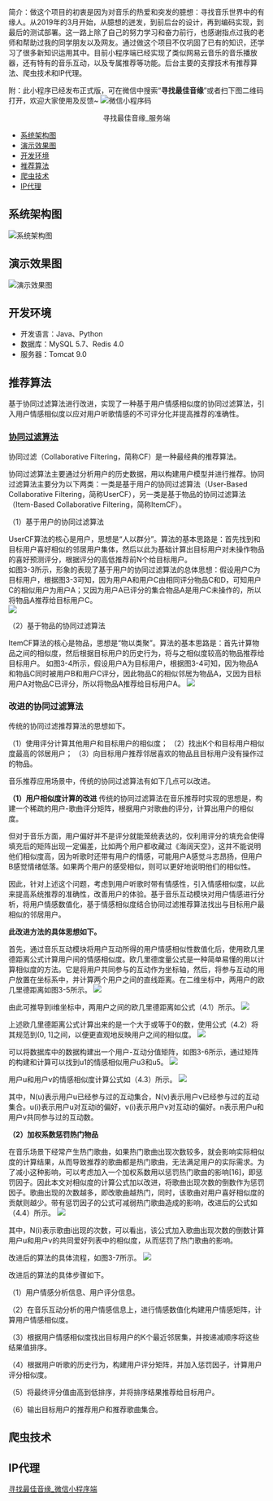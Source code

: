 简介：做这个项目的初衷是因为对音乐的热爱和突发的臆想：寻找音乐世界中的有缘人。从2019年的3月开始，从臆想的迸发，到前后台的设计，再到编码实现，到最后的测试部署。这一路上除了自己的努力学习和奋力前行，也感谢指点过我的老师和帮助过我的同学朋友以及网友。通过做这个项目不仅巩固了已有的知识，还学习了很多新知识运用其中。目前小程序端已经实现了类似网易云音乐的音乐播放器，还有特有的音乐互动，以及专属推荐等功能。后台主要的支撑技术有推荐算法、爬虫技术和IP代理。

附：此小程序已经发布正式版，可在微信中搜索“**寻找最佳音缘**”或者扫下图二维码打开，欢迎大家使用及反馈~
![微信小程序码](pics/weappcode.jpg)

<center>寻找最佳音缘_服务端</center>

* [系统架构图](#系统架构图)
* [演示效果图](#演示效果图)
* [开发环境](#开发环境)
* [推荐算法](#推荐算法)
* [爬虫技术](#爬虫技术)
* [IP代理](#IP代理)

## 系统架构图
![系统架构图](pics/系统架构图.png)

## 演示效果图
![演示效果图](pics/demo.gif)

## 开发环境
* 开发语言：Java、Python
* 数据库：MySQL 5.7、Redis 4.0
* 服务器：Tomcat 9.0

## 推荐算法
基于协同过滤算法进行改进，实现了一种基于用户情感相似度的协同过滤算法，引入用户情感相似度以应对用户听歌情感的不可评分化并提高推荐的准确性。

### [协同过滤算法](https://baike.baidu.com/item/协同过滤/)
协同过滤（Collaborative Filtering，简称CF）是一种最经典的推荐算法。

协同过滤算法主要通过分析用户的历史数据，用以构建用户模型并进行推荐。协同过滤算法主要分为以下两类：一类是基于用户的协同过滤算法（User-Based Collaborative Filtering，简称UserCF），另一类是基于物品的协同过滤算法（Item-Based Collaborative Filtering，简称ItemCF）。

（1）基于用户的协同过滤算法

UserCF算法的核心是用户，思想是“人以群分”。算法的基本思路是：首先找到和目标用户喜好相似的邻居用户集体，然后以此为基础计算出目标用户对未操作物品的喜好预测评分，根据评分的高低推荐前N个给目标用户。  
如图3-3所示，形象的表现了基于用户的协同过滤算法的总体思想：假设用户C为目标用户，根据图3-3可知，因为用户A和用户C由相同评分物品C和D，可知用户C的相似用户为用户A；又因为用户A已评分的集合物品A是用户C未操作的，所以将物品A推荐给目标用户C。  
![](pics/基于用户的协同过滤算法原理图.png)

（2）基于物品的协同过滤算法

ItemCF算法的核心是物品，思想是“物以类聚”。算法的基本思路是：首先计算物品之间的相似度，然后根据目标用户的历史行为，将与之相似度较高的物品推荐给目标用户。
如图3-4所示，假设用户A为目标用户，根据图3-4可知，因为物品A和物品C同时被用户B和用户C评分，因此物品C的相似邻居为物品A，又因为目标用户A对物品C已评分，所以将物品A推荐给目标用户A。
![](pics/基于物品的协同过滤算法原理图.png)

### 改进的协同过滤算法

传统的协同过滤推荐算法的思想如下。

（1）使用评分计算其他用户和目标用户的相似度；
（2）找出K个和目标用户相似度最高的邻居用户； 
（3）向目标用户推荐邻居喜欢的物品且目标用户没有操作过的物品。

音乐推荐应用场景中，传统的协同过滤算法有如下几点可以改进。

**（1）用户相似度计算的改进**
传统的协同过滤算法在音乐推荐时实现的思想是，构建一个稀疏的用户-歌曲评分矩阵，根据用户对歌曲的评分，计算出用户的相似度。

但对于音乐方面，用户偏好并不是评分就能笼统表达的，仅利用评分的填充会使得填充后的矩阵出现一定偏差，比如两个用户都收藏过《海阔天空》，这并不能说明他们相似度高，因为听歌时还带有用户的情感，可能用户A感觉斗志昂扬，但用户B感觉情绪低落。如果两个用户的感受相似，则可以更好地说明他们的相似性。

因此，针对上述这个问题，考虑到用户听歌时带有情感性，引入情感相似度，以此来提高系统推荐的准确性，改善用户的体验。基于音乐互动模块对用户情感进行分析，将用户情感数值化，基于情感相似度结合协同过滤推荐算法找出与目标用户最相似的邻居用户。

**此改进方法的具体思想如下。**

首先，通过音乐互动模块将用户互动所得的用户情感相似性数值化后，使用欧几里德距离公式计算用户间的情感相似度。欧几里德度量公式是一种简单易懂的用以计算相似度的方法。它是将用户共同参与的互动作为坐标轴，然后，将参与互动的用户放置在坐标系中，并计算两个用户之间的直线距离。在二维坐标中，两用户的欧几里德距离如图3-5所示。
![](pics/欧几里德距离.jpg)

由此可推导到i维坐标中，两用户之间的欧几里德距离如公式（4.1）所示。
![](pics/fun1.jpg)

上述欧几里德距离公式计算出来的是一个大于或等于0的数，使用公式（4.2）将其规范到(0, 1]之间，以便更直观地反映用户之间的相似度。
![](pics/fun2.jpg)

可以将数据库中的数据构建出一个用户-互动分值矩阵，如图3-6所示，通过矩阵的构建和计算可以找到u1的情感相似用户u3和u5。
![](pics/matrix.png)

用户u和用户v的情感相似度计算公式如（4.3）所示。
![](pics/fun3.png)

其中，N(u)表示用户u已经参与过的互动集合，N(v)表示用户v已经参与过的互动集合。u(i)表示用户u对互动i的偏好，v(i)表示用户v对互动i的偏好。n表示用户u和用户v共同参与过的互动数。

**（2）加权系数惩罚热门物品**

在音乐场景下经常产生热门歌曲，如果热门歌曲出现次数较多，就会影响实际相似度的计算结果，从而导致推荐的歌曲都是热门歌曲，无法满足用户的实际需求。为了减小这种影响，可以考虑加入一个加权系数用以惩罚热门歌曲的影响[16]，即惩罚因子。因此本文对相似度的计算公式加以改进，将歌曲出现次数的倒数作为惩罚因子。歌曲出现的次数越多，即改歌曲越热门，同时，该歌曲对用户喜好相似度的贡献则越少。带有惩罚因子的公式可减弱热门歌曲造成的影响，改进后的公式如（4.4）所示。
![](pics/fun4.png)

其中，N(i)表示歌曲i出现的次数，可以看出，该公式加入歌曲出现次数的倒数计算用户u和用户v的共同爱好列表中的相似度，从而惩罚了热门歌曲的影响。

改进后的算法的具体流程，如图3-7所示。
![](pics/算法活动图.png)

改进后的算法的具体步骤如下。

（1）用户情感分析信息、用户评分信息。

（2）在音乐互动分析的用户情感信息上，进行情感数值化构建用户情感矩阵，计算用户情感相似度。

（3）根据用户情感相似度找出目标用户的K个最近邻居集，并按递减顺序将这些结果值排序。

（4）根据用户听歌的历史行为，构建用户评分矩阵，并加入惩罚因子，计算用户评分相似度。

（5）将最终评分值由高到低排序，并将排序结果推荐给目标用户。

（6）输出目标用户的推荐用户和推荐歌曲集合。


## 爬虫技术

## IP代理

<a href="https://github.com/Kevin-free/yinyuan_weapp" rel="nofollow">寻找最佳音缘_微信小程序端</a>
